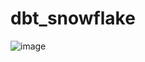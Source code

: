 # dbt_snowflake
![image](https://github.com/fnuankit164/dbt_snowflake/assets/129873373/d745b40a-ac17-4c72-a8ad-9b449429a05a)
